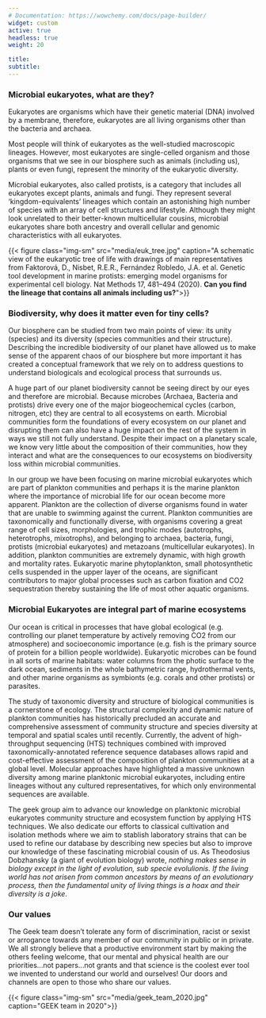 ```yaml
---
# Documentation: https://wowchemy.com/docs/page-builder/
widget: custom
active: true
headless: true
weight: 20

title:
subtitle:
---
```


### Microbial eukaryotes, what are they?
Eukaryotes are organisms which have their genetic material (DNA) involved by a membrane, therefore, eukaryotes are all living organisms other than the bacteria and archaea.

Most people will think of eukaryotes as the well-studied macroscopic lineages. However, most eukaryotes are single-celled organism and those organisms that we see in our biosphere such as animals (including us), plants or even fungi, represent the minority of the eukaryotic diversity.

Microbial eukaryotes, also called protists, is a category that includes all eukaryotes except plants, animals and fungi. They represent several ‘kingdom-equivalents’ lineages which contain an astonishing high number of species with an array of cell structures and lifestyle. Although they might look unrelated to their better-known multicellular cousins, microbial eukaryotes share both ancestry and overall cellular and genomic characteristics with all eukaryotes.

{{< figure class="img-sm" src="media/euk_tree.jpg" caption="A schematic view of the eukaryotic tree of life with drawings of main representatives from Faktorová, D., Nisbet, R.E.R., Fernández Robledo, J.A. et al. Genetic tool development in marine protists: emerging model organisms for experimental cell biology. Nat Methods 17, 481–494 (2020). **Can you find the lineage that contains all animals including us?**">}}

### Biodiversity, why does it matter even for tiny cells?
Our biosphere can be studied from two main points of view: its unity (species) and its diversity (species communities and their structure).  Describing the incredible biodiversity of our planet have allowed us to make sense of the apparent chaos of our biosphere but more important it has created a conceptual framework that we rely on to address questions to understand biologicals and ecological process that surrounds us. 

A huge part of our planet biodiversity cannot be seeing direct by our eyes and therefore are microbial. Because microbes (Archaea, Bacteria and protists) drive every one of the major biogeochemical cycles (carbon, nitrogen, etc) they are central to all ecosystems on earth. Microbial communities form the foundations of every ecosystem on our planet and disrupting them can also have a huge impact on the rest of the system in ways we still not fully understand. Despite their impact on a planetary scale, we know very little about the composition of their communities, how they interact and what are the consequences to our ecosystems on biodiversity loss within microbial communities. 

In our group we have been focusing on marine microbial eukaryotes which are part of plankton communities and perhaps it is the marine plankton where the importance of microbial life for our ocean become more apparent.  Plankton are the collection of diverse organisms found in water that are unable to swimming against the current. 
Plankton communities are taxonomically and functionally diverse, with organisms covering a great range of cell sizes, morphologies, and trophic modes (autotrophs, heterotrophs, mixotrophs), and belonging to archaea, bacteria, fungi, protists (microbial eukaryotes) and metazoans (multicellular eukaryotes). In
addition, plankton communities are extremely dynamic, with high growth and mortality rates. Eukaryotic marine phytoplankton, small photosynthetic cells suspended in the upper layer of the oceans, are significant contributors to major global processes such as carbon fixation and CO2 sequestration thereby sustaining the life of most other aquatic organisms.

### Microbial Eukaryotes are integral part of marine ecosystems

Our ocean is critical in processes that have global ecological (e.g. controlling our planet temperature by actively removing CO2 from our atmosphere) and socioeconomic importance (e.g. fish is the primary source of protein for a billion people worldwide).  Eukaryotic microbes can be found in all sorts of marine habitats: water columns from the
photic surface to the dark ocean, sediments in the whole bathymetric range, hydrothermal vents, and other marine organisms as symbionts (e.g. corals and other protists) or parasites. 

The study of taxonomic diversity and structure of biological communities is a cornerstone of ecology. The structural complexity and dynamic nature of plankton communities has historically precluded an
accurate and comprehensive assessment of community structure and species diversity at temporal and
spatial scales until recently. Currently, the advent of high-throughput sequencing (HTS) techniques combined with improved taxonomically-annotated reference sequence databases allows rapid and cost-effective assessment of the composition of plankton communities at a global level. Molecular approaches have highlighted a massive unknown diversity among marine planktonic microbial eukaryotes, including entire lineages without any cultured representatives, for which only environmental sequences are available. 

The geek group aim to advance our knowledge on planktonic microbial eukaryotes community structure and ecosystem function by applying HTS techniques. We also dedicate our efforts to classical cultivation and isolation methods where we aim to stablish laboratory strains that can be used to refine our database by describing new species but also to improve our knowledge of these fascinating microbial cousin of us. As Theodosius Dobzhansky (a giant of evolution biology) wrote,  *nothing makes sense in biology except in the light of evolution, sub specie evolulionis. If the living world has not arisen from common ancestors by means of an evolutionary process, then the fundamental unity of living things is a hoax and their diversity is a joke*.


### Our values

The Geek team doesn’t tolerate any form of discrimination, racist or sexist or arrogance towards
any member of our community in public or in private. We all strongly believe that a productive environment start by making the others feeling welcome, that our mental and physical health are our priorities...not papers...not grants and that science is the coolest ever tool we invented to understand our world and ourselves! Our doors and channels are open to those who share our values. 

{{< figure class="img-sm" src="media/geek_team_2020.jpg" caption="GEEK team in 2020">}}


